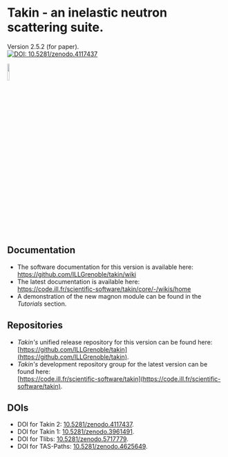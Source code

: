 # Takin - an inelastic neutron scattering suite.
Version 2.5.2 (for paper).  
[![DOI: 10.5281/zenodo.4117437](https://zenodo.org/badge/DOI/10.5281/zenodo.4117437.svg)](https://doi.org/10.5281/zenodo.4117437)

<img src="https://raw.githubusercontent.com/ILLGrenoble/takin/master/data/res/icons/takin.svg" width="10%" height="10%" title="Logo" alt="">


## Documentation
- The software documentation for this version is available here:  
https://github.com/ILLGrenoble/takin/wiki
- The latest documentation is available here:  
https://code.ill.fr/scientific-software/takin/core/-/wikis/home  
- A demonstration of the new magnon module can be found in the *Tutorials* section.


## Repositories
- *Takin's* unified release repository for this version can be found here:  
  [https://github.com/ILLGrenoble/takin](https://github.com/ILLGrenoble/takin).
- *Takin's* development repository group for the latest version can be found here:  
  [https://code.ill.fr/scientific-software/takin](https://code.ill.fr/scientific-software/takin).


## DOIs
- DOI for Takin 2: [10.5281/zenodo.4117437](https://dx.doi.org/10.5281/zenodo.4117437).  
- DOI for Takin 1: [10.5281/zenodo.3961491](https://dx.doi.org/10.5281/zenodo.3961491).  
- DOI for Tlibs: [10.5281/zenodo.5717779](https://doi.org/10.5281/zenodo.5717779).  
- DOI for TAS-Paths: [10.5281/zenodo.4625649](https://doi.org/10.5281/zenodo.4625649).  
